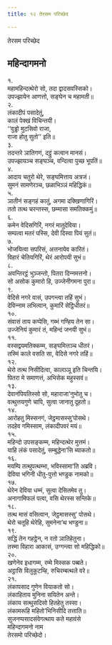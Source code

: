 ```yaml
---
title: १२ तेरसम परिच्छेद

---
```

तेरसम परिच्छेद  


## महिन्दागमनो

१.  
महामहिन्दत्थेरो सो, तदा द्वादसवस्सिको।  
उपज्झायेन आणत्तो, सङ्घेन च महामती॥  
२.  
लंकादीपं पसादेतुं,  
कालं पेक्खं विचिन्तयी।  
‘‘वुड्ढो मुटसिवो राजा,  
राजा होतु सुतो’’ इति॥  
३.  
तदन्तरे ञातिगणं, दट्ठुं कत्वान मानसं।  
उपज्झायञ्‍च सङ्घञ्‍च, वन्दित्वा पुच्छ भूपतिं॥  
४.  
आदाय चतुरो थेरे, सङ्घमित्ताय अत्रजं।  
सुमनं सामणेरञ्‍च, छळाभिञ्‍ञं महिद्धिकं॥  
५.  
ञातीनं सङ्गहं कातुं, अगमा दक्खिणागिरिं।  
ततो तत्थ चरन्तस्स, छम्मासा समतिक्‍कमुं॥  
६.  
कमेन वेदिसगिरिं, नगरं मातुदेविया।  
सम्पत्वा मतरं पस्सि, देवी दिस्वा पियं सुतं॥  
७.  
भोजयित्वा सपरिसं, अत्तनायेव कारितं।  
विहारं चेतियगिरिं, थेरं आरोपयी सुभं॥  
८.  
अवन्तिरट्ठं भुञ्‍जन्तो, पितरा दिन्‍नमत्तनो।  
सो असोक कुमारो हि, उज्‍जेनीगमना पुरा॥  
९.  
वेदिसे नगरे वासं, उपगन्त्वा तहिं सुभं।  
देविन्‍नाम लभित्वान, कुमारिं सेट्ठिधीतरं॥  
१०.  
संवासं ताय कप्पेसि, गब्भं गण्हिय तेन सा।  
उज्‍जेनियं कुमारं तं, महिन्दं जनयी सुभं॥  
११.  
वस्सद्वयमतिक्‍कम्म, सङ्घमित्तञ्‍च धीतरं।  
तस्मिं काले वसति सा, वेदिसे नगरे तहिं॥  
१२.  
थेरो तत्थ निसीदित्वा, कालञ्‍ञू इति चिन्तयि।  
पितरा मे समाणत्तं, अभिसेक महुस्सवं॥  
१३.  
देवानंपियतिस्सो सो, महाराजा’नुभोतु च।  
वत्थुत्तयगुणे चापि, सुत्वा जानातु दूहतो॥  
१४.  
आरोहतु मिस्सनगं, जेट्ठमासस्सु’पोसथे।  
तदहेव गमिस्साम, लंकादीपवरं मयं॥  
१५.  
महिन्दो उपसङ्कम्म, महिन्दत्थेर मुत्तमं।  
याहि लंकं पसादेतुं, सम्बुद्धेना’सि ब्याकतो॥  
१६.  
मयम्पि तत्थुपत्थम्भा, भविस्सामा’ति अब्रवि।  
देविया भगिनी धीतु-पुत्तो भण्डुक नामको॥  
१७.  
थेरेन देविया धम्मं, सुत्वा देसितमेव तु।  
अनागामिफलं पत्वा, वसि थेरस्स सन्तिके॥  
१८.  
तत्थ मासं वसित्वान, जेट्ठमासस्सु’ पोसथे।  
थेरो चतूहि थेरेहि, सुमनेना’थ भण्डुना॥  
१९.  
सद्धिं तेन गहट्ठेन, न रतो ञातिहेतुना।  
तस्मा विहारा आकासं, उग्गन्त्वा सो महिद्धिको॥  
२०.  
खणेनेव इधागम्म, रम्मे मिस्सक पब्बते।  
अट्ठासि विलुकूटम्हि, रुचिरम्बत्थले वरे॥  
२१.  
लंकापसाद गुणेन वियाकतो सो।  
लंकाहिताय मुनिना सयितेन अन्ते।  
लंकाय सत्थुसदिसो हितहेतु तस्सा।  
लंकामरूहि महितो’भिनिसीदि तत्ताति॥  
सुजनप्पसादसंवेगत्थाय कते महावंसे  
महिन्दागमनो नाम  
तेरसमो परिच्छेदो।  